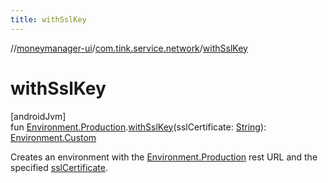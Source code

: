 ```yaml
---
title: withSslKey
---
```

//[moneymanager-ui](../../index.html)/[com.tink.service.network](index.html)/[withSslKey](with-ssl-key.html)



# withSslKey



[androidJvm]\
fun [Environment.Production](-environment/-production/index.html).[withSslKey](with-ssl-key.html)(sslCertificate: [String](https://kotlinlang.org/api/latest/jvm/stdlib/kotlin/-string/index.html)): [Environment.Custom](-environment/-custom/index.html)



Creates an environment with the [Environment.Production](-environment/-production/index.html) rest URL and the specified [sslCertificate](with-ssl-key.html).




